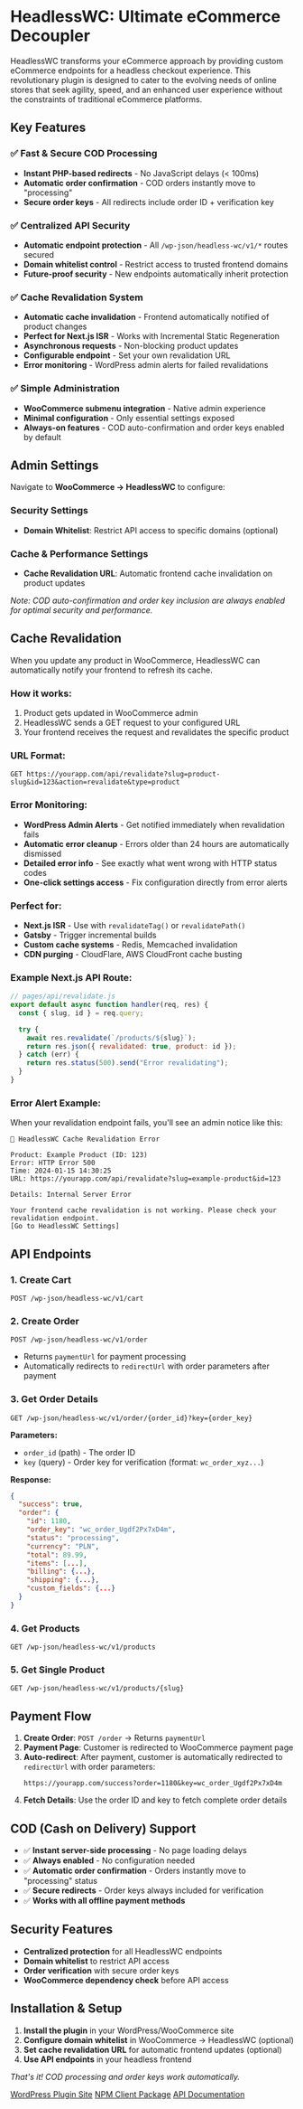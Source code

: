 # HeadlessWC: Ultimate eCommerce Decoupler

HeadlessWC transforms your eCommerce approach by providing custom eCommerce endpoints for a headless checkout experience. This revolutionary plugin is designed to cater to the evolving needs of online stores that seek agility, speed, and an enhanced user experience without the constraints of traditional eCommerce platforms.

## Key Features

### ✅ Fast & Secure COD Processing

- **Instant PHP-based redirects** - No JavaScript delays (< 100ms)
- **Automatic order confirmation** - COD orders instantly move to "processing"
- **Secure order keys** - All redirects include order ID + verification key

### ✅ Centralized API Security

- **Automatic endpoint protection** - All `/wp-json/headless-wc/v1/*` routes secured
- **Domain whitelist control** - Restrict access to trusted frontend domains
- **Future-proof security** - New endpoints automatically inherit protection

### ✅ Cache Revalidation System

- **Automatic cache invalidation** - Frontend automatically notified of product changes
- **Perfect for Next.js ISR** - Works with Incremental Static Regeneration
- **Asynchronous requests** - Non-blocking product updates
- **Configurable endpoint** - Set your own revalidation URL
- **Error monitoring** - WordPress admin alerts for failed revalidations

### ✅ Simple Administration

- **WooCommerce submenu integration** - Native admin experience
- **Minimal configuration** - Only essential settings exposed
- **Always-on features** - COD auto-confirmation and order keys enabled by default

## Admin Settings

Navigate to **WooCommerce → HeadlessWC** to configure:

### Security Settings

- **Domain Whitelist**: Restrict API access to specific domains (optional)

### Cache & Performance Settings

- **Cache Revalidation URL**: Automatic frontend cache invalidation on product updates

_Note: COD auto-confirmation and order key inclusion are always enabled for optimal security and performance._

## Cache Revalidation

When you update any product in WooCommerce, HeadlessWC can automatically notify your frontend to refresh its cache.

### How it works:

1. Product gets updated in WooCommerce admin
2. HeadlessWC sends a GET request to your configured URL
3. Your frontend receives the request and revalidates the specific product

### URL Format:

```
GET https://yourapp.com/api/revalidate?slug=product-slug&id=123&action=revalidate&type=product
```

### Error Monitoring:

- **WordPress Admin Alerts** - Get notified immediately when revalidation fails
- **Automatic error cleanup** - Errors older than 24 hours are automatically dismissed
- **Detailed error info** - See exactly what went wrong with HTTP status codes
- **One-click settings access** - Fix configuration directly from error alerts

### Perfect for:

- **Next.js ISR** - Use with `revalidateTag()` or `revalidatePath()`
- **Gatsby** - Trigger incremental builds
- **Custom cache systems** - Redis, Memcached invalidation
- **CDN purging** - CloudFlare, AWS CloudFront cache busting

### Example Next.js API Route:

```javascript
// pages/api/revalidate.js
export default async function handler(req, res) {
  const { slug, id } = req.query;

  try {
    await res.revalidate(`/products/${slug}`);
    return res.json({ revalidated: true, product: id });
  } catch (err) {
    return res.status(500).send("Error revalidating");
  }
}
```

### Error Alert Example:

When your revalidation endpoint fails, you'll see an admin notice like this:

```
🚨 HeadlessWC Cache Revalidation Error

Product: Example Product (ID: 123)
Error: HTTP Error 500
Time: 2024-01-15 14:30:25
URL: https://yourapp.com/api/revalidate?slug=example-product&id=123

Details: Internal Server Error

Your frontend cache revalidation is not working. Please check your revalidation endpoint.
[Go to HeadlessWC Settings]
```

## API Endpoints

### 1. Create Cart

`POST /wp-json/headless-wc/v1/cart`

### 2. Create Order

`POST /wp-json/headless-wc/v1/order`

- Returns `paymentUrl` for payment processing
- Automatically redirects to `redirectUrl` with order parameters after payment

### 3. Get Order Details

`GET /wp-json/headless-wc/v1/order/{order_id}?key={order_key}`

**Parameters:**

- `order_id` (path) - The order ID
- `key` (query) - Order key for verification (format: `wc_order_xyz...`)

**Response:**

```json
{
  "success": true,
  "order": {
    "id": 1180,
    "order_key": "wc_order_Ugdf2Px7xD4m",
    "status": "processing",
    "currency": "PLN",
    "total": 89.99,
    "items": [...],
    "billing": {...},
    "shipping": {...},
    "custom_fields": {...}
  }
}
```

### 4. Get Products

`GET /wp-json/headless-wc/v1/products`

### 5. Get Single Product

`GET /wp-json/headless-wc/v1/products/{slug}`

## Payment Flow

1. **Create Order**: `POST /order` → Returns `paymentUrl`
2. **Payment Page**: Customer is redirected to WooCommerce payment page
3. **Auto-redirect**: After payment, customer is automatically redirected to `redirectUrl` with order parameters:
   ```
   https://yourapp.com/success?order=1180&key=wc_order_Ugdf2Px7xD4m
   ```
4. **Fetch Details**: Use the order ID and key to fetch complete order details

## COD (Cash on Delivery) Support

- ✅ **Instant server-side processing** - No page loading delays
- ✅ **Always enabled** - No configuration needed
- ✅ **Automatic order confirmation** - Orders instantly move to "processing" status
- ✅ **Secure redirects** - Order keys always included for verification
- ✅ **Works with all offline payment methods**

## Security Features

- **Centralized protection** for all HeadlessWC endpoints
- **Domain whitelist** to restrict API access
- **Order verification** with secure order keys
- **WooCommerce dependency check** before API access

## Installation & Setup

1. **Install the plugin** in your WordPress/WooCommerce site
2. **Configure domain whitelist** in WooCommerce → HeadlessWC (optional)
3. **Set cache revalidation URL** for automatic frontend updates (optional)
4. **Use API endpoints** in your headless frontend

_That's it! COD processing and order keys work automatically._

[WordPress Plugin Site](https://wordpress.org/plugins/headless-wc/)
[NPM Client Package](https://www.npmjs.com/package/headless-wc-client)
[API Documentation](https://dawidw5219.github.io/headless-wc/)
